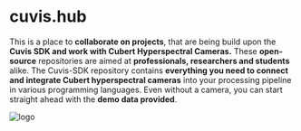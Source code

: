 # cuvis.hub

This is a place to __collaborate on projects__, that are being build upon the __Cuvis SDK and work with Cubert Hyperspectral Cameras.__
These __open-source__ repositories are aimed at __professionals, researchers and students__ alike. The Cuvis-SDK repository contains __everything you need to connect and integrate Cubert hyperspectral cameras__ into your processing pipeline in various programming languages. Even without a camera, you can start straight ahead with the __demo data provided__.


![logo](https://www.spectroexpo.com/wp-content/uploads/2018/07/cubert2018.png)
